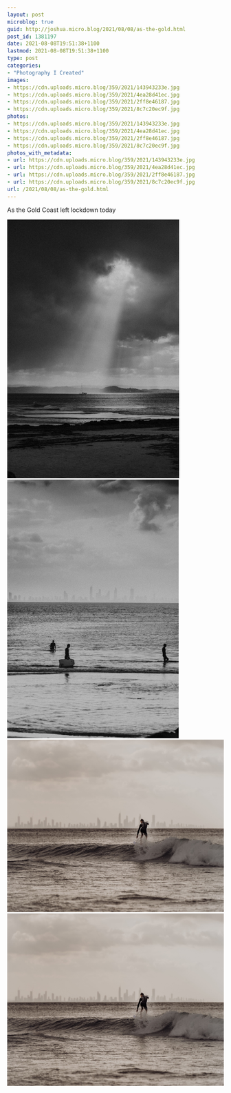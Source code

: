 ```yaml
---
layout: post
microblog: true
guid: http://joshua.micro.blog/2021/08/08/as-the-gold.html
post_id: 1381197
date: 2021-08-08T19:51:38+1100
lastmod: 2021-08-08T19:51:38+1100
type: post
categories:
- "Photography I Created"
images:
- https://cdn.uploads.micro.blog/359/2021/143943233e.jpg
- https://cdn.uploads.micro.blog/359/2021/4ea28d41ec.jpg
- https://cdn.uploads.micro.blog/359/2021/2ff8e46187.jpg
- https://cdn.uploads.micro.blog/359/2021/8c7c20ec9f.jpg
photos:
- https://cdn.uploads.micro.blog/359/2021/143943233e.jpg
- https://cdn.uploads.micro.blog/359/2021/4ea28d41ec.jpg
- https://cdn.uploads.micro.blog/359/2021/2ff8e46187.jpg
- https://cdn.uploads.micro.blog/359/2021/8c7c20ec9f.jpg
photos_with_metadata:
- url: https://cdn.uploads.micro.blog/359/2021/143943233e.jpg
- url: https://cdn.uploads.micro.blog/359/2021/4ea28d41ec.jpg
- url: https://cdn.uploads.micro.blog/359/2021/2ff8e46187.jpg
- url: https://cdn.uploads.micro.blog/359/2021/8c7c20ec9f.jpg
url: /2021/08/08/as-the-gold.html
---
```

As the Gold Coast left lockdown today

<img src="uploads/2021/143943233e.jpg" width="400" height="600" alt="" /><img src="uploads/2021/4ea28d41ec.jpg" width="399" height="600" alt="" /><img src="uploads/2021/2ff8e46187.jpg" width="600" height="400" alt="" /><img src="uploads/2021/8c7c20ec9f.jpg" width="600" height="400" alt="" />
